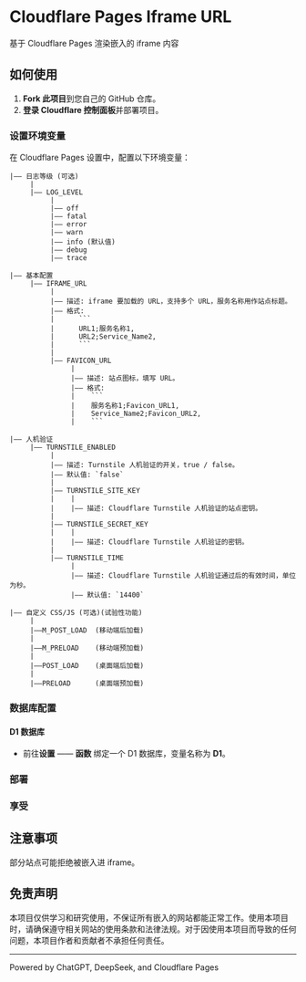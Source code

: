 # Cloudflare Pages Iframe URL

基于 Cloudflare Pages 渲染嵌入的 iframe 内容

## 如何使用

1. **Fork 此项目**到您自己的 GitHub 仓库。
2. **登录 Cloudflare 控制面板**并部署项目。

### 设置环境变量

在 Cloudflare Pages 设置中，配置以下环境变量：

```
|—— 日志等级 (可选)
     |
     |—— LOG_LEVEL
          |
          |—— off
          |—— fatal
          |—— error
          |—— warn
          |—— info (默认值)
          |—— debug
          |—— trace

|—— 基本配置
     |—— IFRAME_URL
          |
          |—— 描述: iframe 要加载的 URL，支持多个 URL，服务名称用作站点标题。
          |—— 格式:
          |      ```
          |      URL1;服务名称1,
          |      URL2;Service_Name2,
          |      ```
          |
          |—— FAVICON_URL
               |
               |—— 描述: 站点图标，填写 URL。
               |—— 格式:
               |    ```
               |    服务名称1;Favicon_URL1,
               |    Service_Name2;Favicon_URL2,
               |    ```

|—— 人机验证
     |—— TURNSTILE_ENABLED
          |
          |—— 描述: Turnstile 人机验证的开关，true / false。
          |—— 默认值: `false`
          |
          |—— TURNSTILE_SITE_KEY
          |    |
          |    |—— 描述: Cloudflare Turnstile 人机验证的站点密钥。
          |
          |—— TURNSTILE_SECRET_KEY
          |    |
          |    |—— 描述: Cloudflare Turnstile 人机验证的密钥。
          |
          |—— TURNSTILE_TIME
               |
               |—— 描述: Cloudflare Turnstile 人机验证通过后的有效时间，单位为秒。
               |—— 默认值: `14400`

|—— 自定义 CSS/JS (可选)(试验性功能)
     |
     |——M_POST_LOAD  (移动端后加载)
     |
     |——M_PRELOAD    (移动端预加载)
     |
     |——POST_LOAD    (桌面端后加载)
     |
     |——PRELOAD      (桌面端预加载)
```

### 数据库配置

#### D1 数据库

- 前往**设置** —— **函数** 绑定一个 D1 数据库，变量名称为 **D1**。

### 部署

### 享受

## 注意事项

部分站点可能拒绝被嵌入进 iframe。

## 免责声明

本项目仅供学习和研究使用，不保证所有嵌入的网站都能正常工作。使用本项目时，请确保遵守相关网站的使用条款和法律法规。对于因使用本项目而导致的任何问题，本项目作者和贡献者不承担任何责任。

---

Powered by ChatGPT, DeepSeek, and Cloudflare Pages
